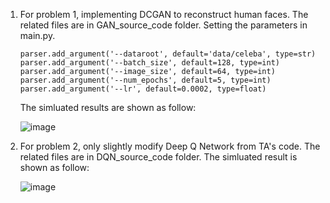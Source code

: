 1. For problem 1, implementing DCGAN to reconstruct human faces.
   The related files are in GAN_source_code folder.
   Setting the parameters in main.py.
   ```
   parser.add_argument('--dataroot', default='data/celeba', type=str)
   parser.add_argument('--batch_size', default=128, type=int)
   parser.add_argument('--image_size', default=64, type=int)
   parser.add_argument('--num_epochs', default=5, type=int)
   parser.add_argument('--lr', default=0.0002, type=float)
   ```
   The simluated results are shown as follow:
   
   ![image](https://user-images.githubusercontent.com/42642215/132985990-ad2d6351-3ee0-447b-8c16-569c0fbcfe90.png)
   
2. For problem 2, only slightly modify Deep Q Network from TA's code.
   The related files are in DQN_source_code folder.
   The simluated result is shown as follow:
   
   ![image](https://user-images.githubusercontent.com/42642215/132986251-94c222c4-5cba-49b9-86ac-d4900ade0255.png)

   
